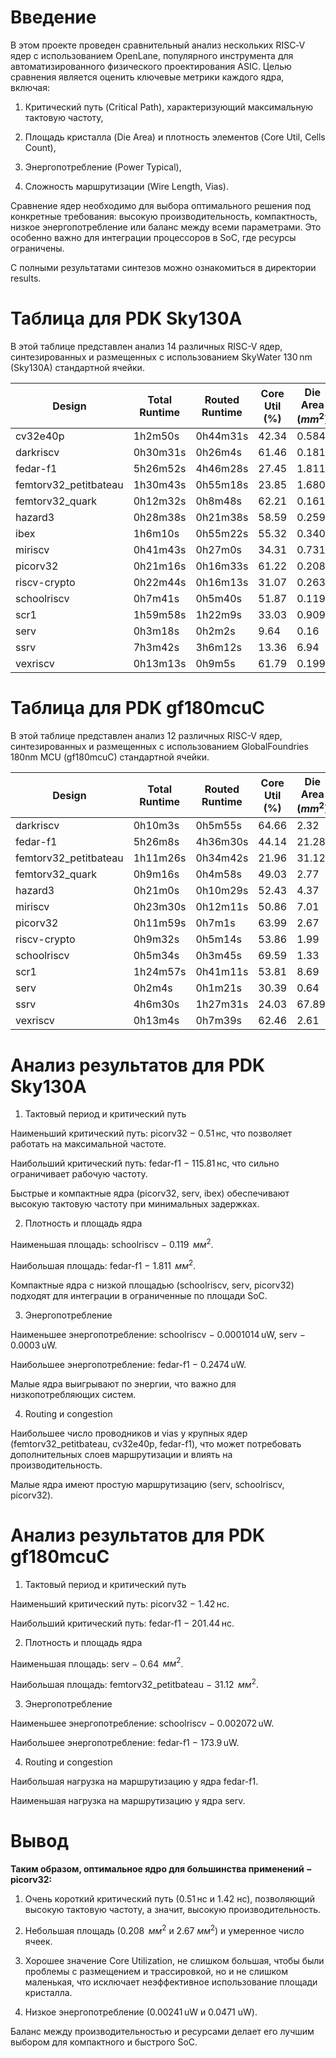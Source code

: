 # Введение

В этом проекте проведен сравнительный анализ нескольких RISC‑V ядер с использованием OpenLane, популярного инструмента для автоматизированного физического проектирования ASIC. Целью сравнения является оценить ключевые метрики каждого ядра, включая:

1) Критический путь (Critical Path), характеризующий максимальную тактовую частоту,

2) Площадь кристалла (Die Area) и плотность элементов (Core Util, Cells Count),

3) Энергопотребление (Power Typical),

4) Сложность маршрутизации (Wire Length, Vias).

Сравнение ядер необходимо для выбора оптимального решения под конкретные требования: высокую производительность, компактность, низкое энергопотребление или баланс между всеми параметрами. Это особенно важно для интеграции процессоров в SoC, где ресурсы ограничены.

С полными результатами синтезов можно ознакомиться в директории results.

# Таблица для PDK Sky130A

В этой таблице представлен анализ 14 различных RISC-V ядер, синтезированных и размещенных с использованием SkyWater 130 nm (Sky130A) стандартной ячейки.

| Design               | Total Runtime | Routed Runtime | Core Util (%) | Die Area $`(mm^2)`$ | Cells Count | Wire Length (um) | Vias | Critical Path (ns) | Power Typical (uW) |
|---------------------|---------------|----------------|---------------|----------------|-------------|-----------------|------|------------------|------------------|
| cv32e40p        | 1h2m50s       | 0h44m31s       | 42.34         | 0.584          | 21301       | 1247091        | 199434 | 2.65             | 0.00224          |
| darkriscv            | 0h30m31s      | 0h26m4s        | 61.46         | 0.181          | 7471       | 339394          | 67472  | 5.81             | 0.00281          |
| fedar-f1             | 5h26m52s      | 4h46m28s       | 27.45         | 1.811          | 54118      | 3048005        | 438939 | 115.81           | 0.2474            |
| femtorv32_petitbateau| 1h30m43s      | 0h55m18s       | 23.85         | 1.680          | 33204       | 3383382        | 326538 | 7.37             | 0.0694           |
| femtorv32_quark      | 0h12m32s      | 0h8m48s        | 62.21         | 0.161          | 6351         | 283972          | 56940  | 4.59             | 0.00329          |
| hazard3         | 0h28m38s      | 0h21m38s       | 58.59         | 0.259          | 11160         | 473599          | 96726  | 8.69             | 0.00395          |
| ibex           | 1h6m10s      | 0h55m22s       | 55.32         | 0.340          | 14839       | 807876          | 138186 | 1.60             | 0.01427          |
| miriscv         | 0h41m43s      | 0h27m0s        | 34.31         | 0.731          | 19355       | 1290821        | 172071 | 1.62             | 0.00228          |
| picorv32             | 0h21m16s      | 0h16m33s       | 61.22         | 0.208          | 8680         | 446448          | 80167  | 0.51             | 0.00241          |
| riscv-crypto      | 0h22m44s     | 0h16m13s      | 31.07         | 0.263          | 6932         | 444256          | 62129  | 5.80             | 0.00385          |
| schoolriscv  | 0h7m41s       | 0h5m40s        | 51.87         | 0.119          | 5308         | 156365          | 36211  | 2.52             | 0.0001014        |
| scr1        | 1h59m58s      | 1h22m9s        | 33.03         | 0.909          | 26166       | 1581000        | 233467 | 15.29            | 0.01032          |
| serv             | 0h3m18s       | 0h2m2s         | 9.64          | 0.16           | 856         | 67090           | 7870   | 1.68             | 0.0003         |
| ssrv             | 7h3m42s       | 3h6m12s         | 13.36          | 6.94           | 72592         | 9195263           | 772050   | 12.63             | 0.0527         |
| vexriscv             | 0h13m13s      | 0h9m5s         | 61.79         | 0.199          | 8120         | 366402          | 69401  | 1.99             | 0.00262          |

# Таблица для PDK gf180mcuC

В этой таблице представлен анализ 12 различных RISC-V ядер, синтезированных и размещенных с использованием GlobalFoundries 180nm MCU (gf180mcuC) стандартной ячейки.

| Design | Total Runtime | Routed Runtime | Core Util (%) | Die Area $(mm^2)$ | Cells Count | Wire Length (um) | Vias | Critical Path (ns) | Power Typical (uW) |
|--------|---------------|----------------|---------------|-----------------|-------------|-----------------|------|------------------|------------------|
| darkriscv | 0h10m3s | 0h5m55s | 64.66 | 2.32 | 8050 | 781932 | 89585 | 11.1 | 0.0539 |
| fedar-f1 | 5h26m8s | 4h36m30s | 44.14 | 21.28 | 65045 | 6124273 | 591805 | 201.44 | 173.9 |
| femtorv32_petitbateau | 1h11m26s | 0h34m42s | 21.96 | 31.12 | 37438 | 7621747 | 454136 | 15.55 | 1.452 |
| femtorv32_quark | 0h9m16s | 0h4m58s | 49.03 | 2.77 | 7084 | 724954 | 76147 | 8.21 | 0.0511 |
| hazard3 | 0h21m0s | 0h10m29s | 52.43 | 4.37 | 14406 | 1308899 | 152307 | 16.25 | 0.122 |
| miriscv | 0h23m30s | 0h12m11s | 50.86 | 7.01 | 21061 | 2132143 | 217586 | 3.87 | 0.0447 |
| picorv32 | 0h11m59s | 0h7m1s | 63.99 | 2.67 | 9212 | 860573 | 99136 | 1.42 | 0.0471 |
| riscv-crypto | 0h9m32s | 0h5m14s | 53.86 | 1.99 | 6188 | 688371 | 70106 | 12.01 | 0.483|
| schoolriscv | 0h5m34s | 0h3m45s | 69.59 | 1.33 | 5767 | 385396 | 48178 | 4.66 | 0.002072 |
| scr1 | 1h24m57s | 0h41m11s | 53.81 | 8.69 | 28377 | 3140255 | 315074 | 26.36 | 0.0891 |
| serv | 0h2m4s | 0h1m21s | 30.39 | 0.64 | 944 | 80954 | 9377 | 3.5 | 0.00418 |
| ssrv | 4h6m30s | 1h27m31s | 24.03 | 67.89 | 83109 | 14797978 | 1052763 | 21.98 | 0.977 |
| vexriscv | 0h13m4s | 0h7m39s | 62.46 | 2.61 | 10566 | 800749 | 106624 | 3.59 | 0.0655 |

# Анализ результатов для PDK Sky130A

1. Тактовый период и критический путь

Наименьший критический путь: picorv32 $-$ 0.51 нс, что позволяет работать на максимальной частоте.

Наибольший критический путь: fedar-f1 $-$ 115.81 нс, что сильно ограничивает рабочую частоту.

Быстрые и компактные ядра (picorv32, serv, ibex) обеспечивают высокую тактовую частоту при минимальных задержках.

2. Плотность и площадь ядра

Наименьшая площадь: schoolriscv $-$ 0.119 $`~мм^2`$.

Наибольшая площадь: fedar-f1 $-$ 1.811 $`~мм^2`$.

Компактные ядра с низкой площадью (schoolriscv, serv, picorv32) подходят для интеграции в ограниченные по площади SoC.

3. Энергопотребление

Наименьшее энергопотребление: schoolriscv $-$ 0.0001014 uW, serv $-$ 0.0003 uW.

Наибольшее энергопотребление: fedar-f1 $-$ 0.2474 uW.

Малые ядра выигрывают по энергии, что важно для низкопотребляющих систем.

4. Routing и congestion

Наибольшее число проводников и vias у крупных ядер (femtorv32_petitbateau, cv32e40p, fedar-f1), что может потребовать дополнительных слоев маршрутизации и влиять на производительность.

Малые ядра имеют простую маршрутизацию (serv, schoolriscv, picorv32).

# Анализ результатов для PDK gf180mcuC

1. Тактовый период и критический путь

Наименьший критический путь: picorv32 $-$ 1.42 нс.

Наибольший критический путь: fedar-f1 $-$ 201.44 нс.

2. Плотность и площадь ядра

Наименьшая площадь: serv $-$ 0.64 $`~мм^2`$.

Наибольшая площадь: femtorv32_petitbateau $-$ 31.12 $`~мм^2`$.

3. Энергопотребление

Наименьшее энергопотребление: schoolriscv $-$ 0.002072 uW.

Наибольшее энергопотребление: fedar-f1 $-$ 173.9 uW.

4. Routing и congestion

Наибольшая нагрузка на маршрутизацию у ядра fedar-f1.

Наименьшая нагрузка на маршрутизацию у ядра serv.

# Вывод

**Таким образом, оптимальное ядро для большинства применений $-$ picorv32:**

1) Очень короткий критический путь (0.51 нс и 1.42 нс), позволяющий высокую тактовую частоту, а значит, высокую производительность.

2) Небольшая площадь (0.208 $`~мм^2`$ и 2.67 $`мм^2`$) и умеренное число ячеек.

3) Хорошее значение Core Utilization, не слишком большая, чтобы были проблемы с размещением и трассировкой, но и не слишком маленькая, что исключает неэффективное использование площади кристалла.

4) Низкое энергопотребление (0.00241 uW и 0.0471 uW).

Баланс между производительностью и ресурсами делает его лучшим выбором для компактного и быстрого SoC.



